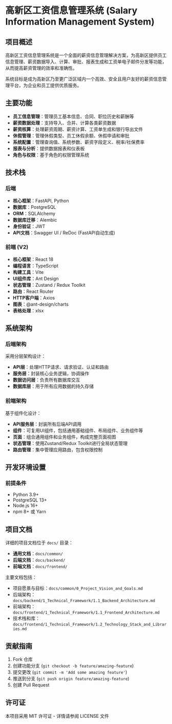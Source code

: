 # 高新区工资信息管理系统 (Salary Information Management System)

## 项目概述

高新区工资信息管理系统是一个全面的薪资信息管理解决方案，为高新区提供员工信息管理、薪资数据导入、计算、审批、报表生成和工资单电子邮件分发等功能，从而提高薪资管理的效率和准确性。

系统目标是成为高新区乃至更广泛区域内一个高效、安全且用户友好的薪资信息管理平台，为企业和员工提供优质服务。

## 主要功能

- **员工信息管理**：管理员工基本信息、合同、职位历史和薪酬等
- **薪资数据处理**：支持导入、合并、计算各类薪资数据
- **薪资核算**：处理薪资周期、薪资计算、工资单生成和银行导出文件
- **休假管理**：管理休假类型、员工休假余额、休假申请和审批
- **系统配置**：管理查询值、系统参数、薪资字段定义、税率/社保费率
- **报表与分析**：提供数据报表和仪表板
- **角色与权限**：基于角色的权限管理系统

## 技术栈

### 后端

- **核心框架**：FastAPI, Python
- **数据库**：PostgreSQL
- **ORM**：SQLAlchemy
- **数据库迁移**：Alembic
- **身份验证**：JWT
- **API文档**：Swagger UI / ReDoc (FastAPI自动生成)

### 前端 (V2)

- **核心框架**：React 18
- **编程语言**：TypeScript
- **构建工具**：Vite
- **UI组件库**：Ant Design
- **状态管理**：Zustand / Redux Toolkit
- **路由**：React Router
- **HTTP客户端**：Axios
- **图表**：@ant-design/charts
- **表格处理**：xlsx

## 系统架构

### 后端架构

采用分层架构设计：
- **API层**：处理HTTP请求、请求验证、认证和路由
- **服务层**：封装核心业务逻辑，协调操作
- **数据访问层**：负责所有数据库交互
- **数据库层**：用于所有应用数据的持久存储

### 前端架构

基于组件化设计：
- **API服务层**：封装所有后端API调用
- **组件**：可复用UI组件，包括通用基础组件、布局组件、业务组件等
- **页面**：组合通用组件和业务组件，构成完整页面视图
- **状态管理**：使用Zustand/Redux Toolkit进行全局状态管理
- **路由管理**：集中管理应用路由，包含权限控制

## 开发环境设置

### 前提条件

- Python 3.9+
- PostgreSQL 13+
- Node.js 16+
- npm 8+ 或 Yarn


## 项目文档

详细的项目文档位于 `docs/` 目录：

- **通用文档**：`docs/common/`
- **后端文档**：`docs/backend/`
- **前端文档**：`docs/frontend/`

主要文档包括：
- 项目愿景与目标：`docs/common/0_Project_Vision_and_Goals.md`
- 后端架构：`docs/backend/1_Technical_Framework/1.1_Backend_Architecture.md`
- 前端架构：`docs/frontend/1_Technical_Framework/1.1_Frontend_Architecture.md`
- 技术栈和库：`docs/frontend/1_Technical_Framework/1.2_Technology_Stack_and_Libraries.md`

## 贡献指南

1. Fork 仓库
2. 创建功能分支 (`git checkout -b feature/amazing-feature`)
3. 提交更改 (`git commit -m 'Add some amazing feature'`)
4. 推送到分支 (`git push origin feature/amazing-feature`)
5. 创建 Pull Request

## 许可证

本项目采用 MIT 许可证 - 详情请参阅 LICENSE 文件
